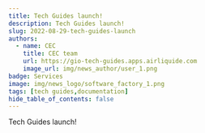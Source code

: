 ```yaml
---
title: Tech Guides launch!
description: Tech Guides launch!
slug: 2022-08-29-tech-guides-launch
authors:
  - name: CEC
    title: CEC team
    url: https://gio-tech-guides.apps.airliquide.com
    image_url: img/news_author/user_1.png
badge: Services
image: img/news_logo/software_factory_1.png
tags: [tech guides,documentation]
hide_table_of_contents: false
---
```


Tech Guides launch!
